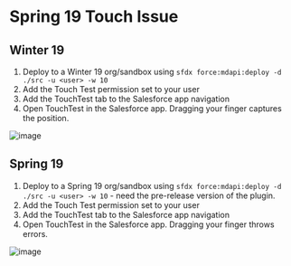 # Spring 19 Touch Issue

## Winter 19

1. Deploy to a Winter 19 org/sandbox using `sfdx force:mdapi:deploy -d ./src -u <user> -w 10`
1. Add the Touch Test permission set to your user
1. Add the TouchTest tab to the Salesforce app navigation
1. Open TouchTest in the Salesforce app. Dragging your finger captures the position.

![image](https://1f9a6462-a-62cb3a1a-s-sites.googlegroups.com/site/kabsyntaxhigh/images-2/IMG_4838.PNG)

## Spring 19 
1. Deploy to a Spring 19 org/sandbox using `sfdx force:mdapi:deploy -d ./src -u <user> -w 10` - need the pre-release version of the plugin.
1. Add the Touch Test permission set to your user
1. Add the TouchTest tab to the Salesforce app navigation
1. Open TouchTest in the Salesforce app. Dragging your finger throws errors.

![image](https://1f9a6462-a-62cb3a1a-s-sites.googlegroups.com/site/kabsyntaxhigh/images-2/IMG_4836.PNG)

